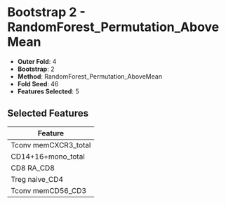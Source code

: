 # Bootstrap 2 - RandomForest_Permutation_AboveMean

- **Outer Fold**: 4
- **Bootstrap**: 2
- **Method**: RandomForest_Permutation_AboveMean
- **Fold Seed**: 46
- **Features Selected**: 5

## Selected Features

| Feature |
|---------|
| Tconv memCXCR3_total |
| CD14+16+mono_total |
| CD8 RA_CD8 |
| Treg naive_CD4 |
| Tconv memCD56_CD3 |
